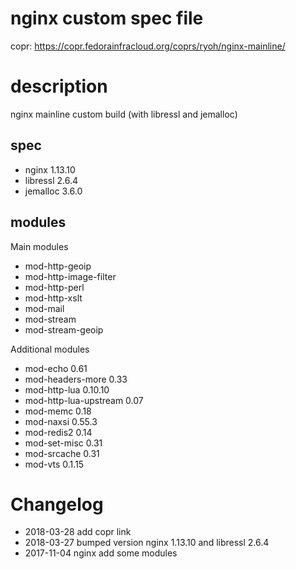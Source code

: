 # nginx custom spec file

copr: https://copr.fedorainfracloud.org/coprs/ryoh/nginx-mainline/

# description

nginx mainline custom build (with libressl and jemalloc)

## spec

- nginx 1.13.10
- libressl 2.6.4
- jemalloc 3.6.0

## modules

Main modules

- mod-http-geoip
- mod-http-image-filter
- mod-http-perl
- mod-http-xslt
- mod-mail
- mod-stream
- mod-stream-geoip

Additional modules

- mod-echo 0.61
- mod-headers-more 0.33
- mod-http-lua 0.10.10
- mod-http-lua-upstream 0.07
- mod-memc 0.18
- mod-naxsi 0.55.3
- mod-redis2 0.14
- mod-set-misc 0.31
- mod-srcache 0.31
- mod-vts 0.1.15


# Changelog
- 2018-03-28 add copr link
- 2018-03-27 bumped version nginx 1.13.10 and libressl 2.6.4
- 2017-11-04 nginx add some modules
